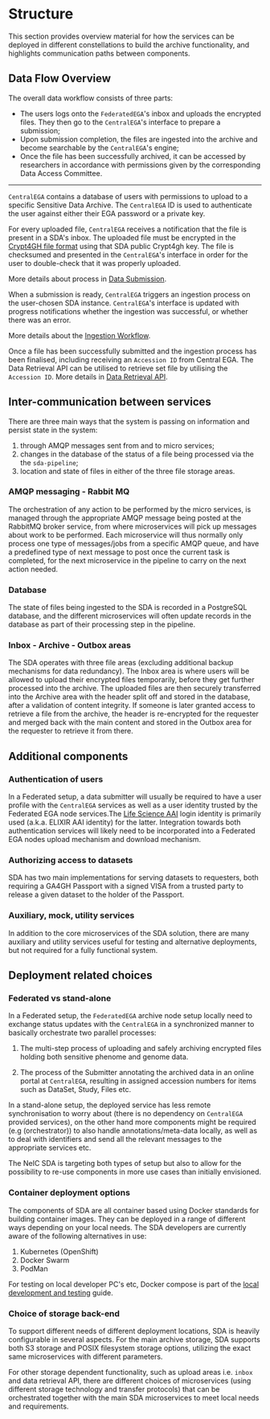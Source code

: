 Structure
=========

This section provides overview material for how the services can be deployed in different constellations to build the archive functionality, and highlights communication paths between components.


Data Flow Overview
------------------

The overall data workflow consists of three parts:

-   The users logs onto the `FederatedEGA`'s inbox and uploads the encrypted files. They then go to the `CentralEGA`'s interface to prepare a submission;
-   Upon submission completion, the files are ingested into the archive and become searchable by the `CentralEGA`'s engine;
-   Once the file has been successfully archived, it can be accessed by researchers in accordance with permissions given by the corresponding Data Access Committee.

------------------------------------------------------------------------

`CentralEGA` contains a database of users with permissions to upload to a specific Sensitive Data Archive. The `CentralEGA` ID is used to
authenticate the user against either their EGA password or a private key.

For every uploaded file, `CentralEGA` receives a notification that the file is present in a SDA's inbox. The uploaded file must be encrypted
in the [Crypt4GH file format](https://samtools.github.io/hts-specs/crypt4gh.pdf) using that SDA public Crypt4gh key. The file is
checksumed and presented in the `CentralEGA`'s interface in order for the user to double-check that it was properly uploaded.

More details about process in [Data Submission](submission.md#data-submission).

When a submission is ready, `CentralEGA` triggers an ingestion process on the user-chosen SDA instance. `CentralEGA`'s interface is updated with
progress notifications whether the ingestion was successful, or whether there was an error.

More details about the [Ingestion Workflow](submission.md#ingestion-workflow).

Once a file has been successfully submitted and the ingestion process has been finalised, including receiving an `Accession ID` from Central
EGA. The Data Retrieval API can be utilised to retrieve set file by utilising the `Accession ID`. More details in [Data Retrieval API](dataout.md#data-retrieval-api).


Inter-communication between services
------------------------------------

There are three main ways that the system is passing on information and persist state in the system:

1. through AMQP messages sent from and to micro services;
2. changes in the database of the status of a file being processed via the the `sda-pipeline`;
3. location and state of files in either of the three file storage areas.

### AMQP messaging - Rabbit MQ

The orchestration of any action to be performed by the micro services, is managed through the appropriate AMQP message being posted at the RabbitMQ broker service, from where microservices will pick up messages about work to be performed. Each microservice will thus normally only process one type of messages/jobs from a specific AMQP queue, and have a predefined type of next message to post once the current task is completed, for the next microservice in the pipeline to carry on the next action needed.

### Database

The state of files being ingested to the SDA is recorded in a PostgreSQL database, and the different microservices will often update records in the database as part of their processing step in the pipeline.

### Inbox - Archive - Outbox areas

The SDA operates with three file areas (excluding additional backup mechanisms for data redundancy). The Inbox area is where users will be allowed to upload their encrypted files temporarily, before they get further processed into the archive. The uploaded files are then securely transferred into the Archive area with the header split off and stored in the database, after a validation of content integrity. If someone is later granted access to retrieve a file from the archive, the header is re-encrypted for the requester and merged back with the main content and stored in the Outbox area for the requester to retrieve it from there.


Additional components
---------------------

### Authentication of users

In a Federated setup, a data submitter will usually be required to have a user profile with the `CentralEGA` services as well as a user identity trusted by the Federated EGA node services.The [Life Science AAI](https://lifescience-ri.eu/) login identity is primarily used (a.k.a. ELIXIR AAI identity) for the latter. Integration towards both authentication services will likely need to be incorporated into a Federated EGA nodes upload mechanism and download mechanism.

### Authorizing access to datasets

SDA has two main implementations for serving datasets to requesters, both requiring a GA4GH Passport with a signed VISA from a trusted party to release a given dataset to the holder of the Passport.  


### Auxiliary, mock, utility services

In addition to the core microservices of the SDA solution, there are many auxiliary and utility services useful for testing and alternative deployments, but not required for a fully functional system.


Deployment related choices
--------------------------

### Federated vs stand-alone

In a Federated setup, the `FederatedEGA` archive node setup locally need to exchange status updates with the `CentralEGA` in a synchronized manner to basically orchestrate two parallel processes:

1. The multi-step process of uploading and safely archiving encrypted files holding both sensitive phenome and genome data.

2. The process of the Submitter annotating the archived data in an online portal at `CentralEGA`, resulting in assigned accession numbers for items such as DataSet, Study, Files etc.


In a stand-alone setup, the deployed service has less remote synchronisation to worry about (there is no dependency on `CentralEGA` provided services), on the other hand more components might be required (e.g (orchestrator)) to also handle annotations/meta-data locally, as well as to deal with identifiers and send all the relevant messages to the appropriate services etc.

The NeIC SDA is targeting both types of setup but also to allow for the possibility to re-use components in more use cases than initially envisioned.


### Container deployment options

The components of SDA are all container based using Docker standards for building container images. They can be deployed in a range of different ways depending on your local needs. The SDA developers are currently aware of the following alternatives in use:

1. Kubernetes (OpenShift)
2. Docker Swarm
3. PodMan

For testing on local developer PC's etc, Docker compose is part of the [local development and testing](guides/local-dev-and-testing.md) guide.


### Choice of storage back-end

To support different needs of different deployment locations, SDA is heavily configurable in several aspects. For the main archive storage, SDA supports both S3 storage and POSIX filesystem storage options, utilizing the exact same microservices with different parameters.

For other storage dependent functionality, such as upload areas i.e. `inbox` and data retrieval API, there are different choices of microservices (using different storage technology and transfer protocols) that can be orchestrated together with the main SDA microservices to meet local needs and requirements. 

